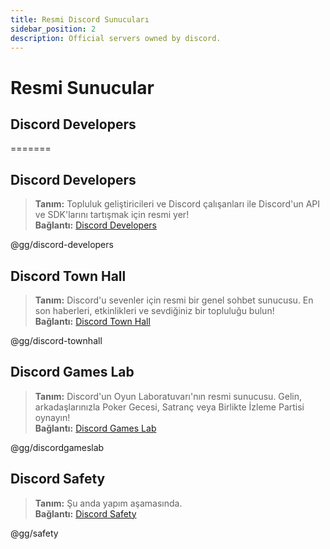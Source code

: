```yaml
---
title: Resmi Discord Sunucuları
sidebar_position: 2
description: Official servers owned by discord.
---
```


# Resmi Sunucular

## Discord Developers
=======
## Discord Developers
> __Tanım:__ Topluluk geliştiricileri ve Discord çalışanları ile Discord'un API ve SDK'larını tartışmak için resmi yer!   <br/>
__Bağlantı:__ [Discord Developers](https://discord.gg/discord-developers)

@gg/discord-developers

## Discord Town Hall 
> __Tanım:__ Discord'u sevenler için resmi bir genel sohbet sunucusu. En son haberleri, etkinlikleri ve sevdiğiniz bir topluluğu bulun!   <br/>
__Bağlantı:__ [Discord Town Hall](https://discord.gg/discord-townhall)

@gg/discord-townhall

## Discord Games Lab 
> __Tanım:__ Discord'un Oyun Laboratuvarı'nın resmi sunucusu. Gelin, arkadaşlarınızla Poker Gecesi, Satranç veya Birlikte İzleme Partisi oynayın!   <br/>
__Bağlantı:__ [Discord Games Lab](https://discord.gg/discordgameslab)

@gg/discordgameslab

## Discord Safety
> __Tanım:__ Şu anda yapım aşamasında.  <br/>
__Bağlantı:__ [Discord Safety](https://discord.gg/safety)

@gg/safety
